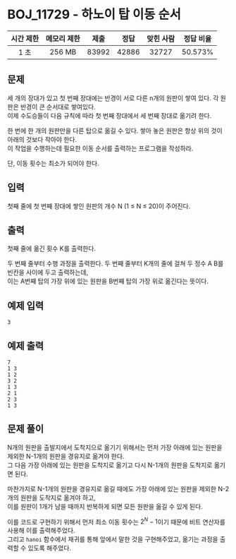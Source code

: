 # BOJ_11729 - 하노이 탑 이동 순서

| 시간 제한 | 메모리 제한 | 제출  | 정답  | 맞힌 사람 | 정답 비율 |
| :-------: | :---------: | :---: | :---: | :-------: | :-------: |
|   1 초    |   256 MB    | 83992 | 42886 |   32727   |  50.573%  |

## 문제

세 개의 장대가 있고 첫 번째 장대에는 반경이 서로 다른 n개의 원판이 쌓여 있다. 각 원판은 반경이 큰 순서대로 쌓여있다.  
이제 수도승들이 다음 규칙에 따라 첫 번째 장대에서 세 번째 장대로 옮기려 한다.

한 번에 한 개의 원판만을 다른 탑으로 옮길 수 있다. 쌓아 놓은 원판은 항상 위의 것이 아래의 것보다 작아야 한다.  
이 작업을 수행하는데 필요한 이동 순서를 출력하는 프로그램을 작성하라.

단, 이동 횟수는 최소가 되어야 한다.

## 입력

첫째 줄에 첫 번째 장대에 쌓인 원판의 개수 N (1 ≤ N ≤ 20)이 주어진다.

## 출력

첫째 줄에 옮긴 횟수 K를 출력한다.

두 번째 줄부터 수행 과정을 출력한다. 두 번째 줄부터 K개의 줄에 걸쳐 두 정수 A B를 빈칸을 사이에 두고 출력하는데,  
이는 A번째 탑의 가장 위에 있는 원판을 B번째 탑의 가장 위로 옮긴다는 뜻이다.

## 예제 입력

```
3
```

## 예제 출력

```
7
1 3
1 2
3 2
1 3
2 1
2 3
1 3
```

## 문제 풀이

N개의 원판을 출발지에서 도착지으로 옮기기 위해서는 먼저 가장 아래에 있는 원판을 제외한 N-1개의 원판을 경유지로 옮겨야 한다.  
그 다음 가장 아래에 있는 원판을 도착지로 옮기고 다시 N-1개의 원판을 도착지로 옮기면 된다.

마찬가지로 N-1개의 원판을 경유지로 옮길 때에도 가장 아래에 있는 원판을 제외한 N-2개의 원판을 도착지로 옮겨야 하고,  
이를 원판이 1개가 남을 때까지 반복하게 되면 모든 원판을 옮길 수 있게 된다.

이를 코드로 구현하기 위해서 먼저 최소 이동 횟수는 $2^N - 1$이기 때문에 비트 연산자를 사용해 이를 출력해주었다.  
그리고 `hanoi` 함수에서 재귀를 통해 앞에서 말한 것을 구현해주었고, 옮기는 과정을 출력할 수 있도록 해주었다.
